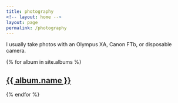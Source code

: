 ```yaml
---
title: photography
<!-- layout: home -->
layout: page
permalink: /photography
---
```


I usually take photos with an Olympus XA, Canon FTb, or disposable camera.  

{% for album in site.albums %}
  <h2><a href="{{ album.url }}">{{ album.name }}</a></h2>
{% endfor %}



<!-- <br>
<img src="/images/photos/6.JPG" width="100%" />
<img src="/images/photos/2.JPG" width="100%" />
<img src="/images/photos/4.JPG" width="100%" />
<img src="/images/photos/5.JPG" width="100%" />
<img src="/images/photos/7.JPG" width="100%" />
<img src="/images/photos/8.JPG" width="100%" />
<img src="/images/photos/9.JPG" width="100%" />
<img src="/images/photos/10.JPG" width="100%" />
<img src="/images/photos/11.JPG" width="100%" />
<img src="/images/photos/12.JPG" width="100%" />
<img src="/images/photos/13.JPG" width="100%" />
<img src="/images/photos/14.JPG" width="100%" />
<img src="/images/photos/15.JPG" width="100%" />
<img src="/images/photos/16.JPG" width="100%" />
<img src="/images/photos/17.JPG" width="100%" />
<img src="/images/photos/18.JPG" width="100%" />
<img src="/images/photos/19.JPG" width="100%" />
<img src="/images/photos/20.JPG" width="100%" /> -->
<!-- <img src="/images/photos/1.JPG" width="50%"  /> -->
